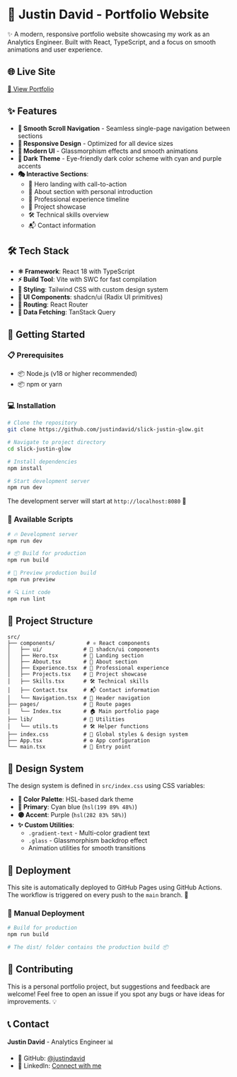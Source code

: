 # 💼 Justin David - Portfolio Website

✨ A modern, responsive portfolio website showcasing my work as an Analytics Engineer. Built with React, TypeScript, and a focus on smooth animations and user experience.

## 🌐 Live Site

[🚀 View Portfolio](https://justindavid.github.io/my-portolio/)

## ✨ Features

- **🎯 Smooth Scroll Navigation** - Seamless single-page navigation between sections
- **📱 Responsive Design** - Optimized for all device sizes
- **🎨 Modern UI** - Glassmorphism effects and smooth animations
- **🌙 Dark Theme** - Eye-friendly dark color scheme with cyan and purple accents
- **🎭 Interactive Sections**:
  - 🦸 Hero landing with call-to-action
  - 👋 About section with personal introduction
  - 💼 Professional experience timeline
  - 🚀 Project showcase
  - 🛠️ Technical skills overview
  - 📬 Contact information

## 🛠️ Tech Stack

- **⚛️ Framework**: React 18 with TypeScript
- **⚡ Build Tool**: Vite with SWC for fast compilation
- **🎨 Styling**: Tailwind CSS with custom design system
- **🧩 UI Components**: shadcn/ui (Radix UI primitives)
- **🧭 Routing**: React Router
- **🔄 Data Fetching**: TanStack Query

## 🚀 Getting Started

### 📋 Prerequisites

- 📦 Node.js (v18 or higher recommended)
- 📦 npm or yarn

### 💻 Installation

```bash
# Clone the repository
git clone https://github.com/justindavid/slick-justin-glow.git

# Navigate to project directory
cd slick-justin-glow

# Install dependencies
npm install

# Start development server
npm run dev
```

The development server will start at `http://localhost:8080` 🎉

### 📜 Available Scripts

```bash
# 🔥 Development server
npm run dev

# 📦 Build for production
npm run build

# 👀 Preview production build
npm run preview

# 🔍 Lint code
npm run lint
```

## 📁 Project Structure

```
src/
├── components/          # ⚛️ React components
│   ├── ui/             # 🧩 shadcn/ui components
│   ├── Hero.tsx        # 🦸 Landing section
│   ├── About.tsx       # 👋 About section
│   ├── Experience.tsx  # 💼 Professional experience
│   ├── Projects.tsx    # 🚀 Project showcase
│   ├── Skills.tsx      # 🛠️ Technical skills
│   ├── Contact.tsx     # 📬 Contact information
│   └── Navigation.tsx  # 🧭 Header navigation
├── pages/              # 📄 Route pages
│   └── Index.tsx       # 🏠 Main portfolio page
├── lib/                # 🔧 Utilities
│   └── utils.ts        # 🛠️ Helper functions
├── index.css           # 🎨 Global styles & design system
├── App.tsx             # ⚙️ App configuration
└── main.tsx            # 🚪 Entry point
```

## 🎨 Design System

The design system is defined in `src/index.css` using CSS variables:

- **🎨 Color Palette**: HSL-based dark theme
- **🔵 Primary**: Cyan blue (`hsl(199 89% 48%)`)
- **🟣 Accent**: Purple (`hsl(282 83% 58%)`)
- **✨ Custom Utilities**:
  - `.gradient-text` - Multi-color gradient text
  - `.glass` - Glassmorphism backdrop effect
  - Animation utilities for smooth transitions

## 🚢 Deployment

This site is automatically deployed to GitHub Pages using GitHub Actions. The workflow is triggered on every push to the `main` branch. 🔄

### 🔧 Manual Deployment

```bash
# Build for production
npm run build

# The dist/ folder contains the production build 📦
```

## 🤝 Contributing

This is a personal portfolio project, but suggestions and feedback are welcome! Feel free to open an issue if you spot any bugs or have ideas for improvements. 💡

## 📞 Contact

**Justin David** - Analytics Engineer 📊

- 🐙 GitHub: [@justindavid](https://github.com/justindavid)
- 💼 LinkedIn: [Connect with me](https://linkedin.com/in/justindavid)

